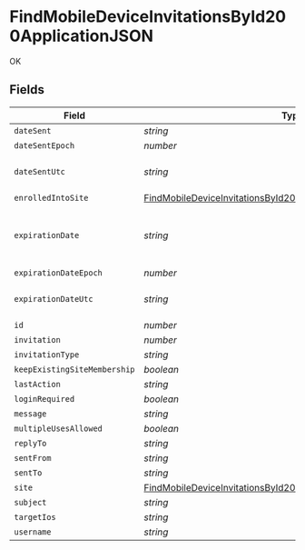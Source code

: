 # FindMobileDeviceInvitationsById200ApplicationJSON

OK


## Fields

| Field                                                                                                                                                             | Type                                                                                                                                                              | Required                                                                                                                                                          | Description                                                                                                                                                       | Example                                                                                                                                                           |
| ----------------------------------------------------------------------------------------------------------------------------------------------------------------- | ----------------------------------------------------------------------------------------------------------------------------------------------------------------- | ----------------------------------------------------------------------------------------------------------------------------------------------------------------- | ----------------------------------------------------------------------------------------------------------------------------------------------------------------- | ----------------------------------------------------------------------------------------------------------------------------------------------------------------- |
| `dateSent`                                                                                                                                                        | *string*                                                                                                                                                          | :heavy_minus_sign:                                                                                                                                                | N/A                                                                                                                                                               | 2012-05-07 11:13:35                                                                                                                                               |
| `dateSentEpoch`                                                                                                                                                   | *number*                                                                                                                                                          | :heavy_minus_sign:                                                                                                                                                | N/A                                                                                                                                                               | 1336407215609                                                                                                                                                     |
| `dateSentUtc`                                                                                                                                                     | *string*                                                                                                                                                          | :heavy_minus_sign:                                                                                                                                                | N/A                                                                                                                                                               | 2012-05-07T11:13:35.609-0500                                                                                                                                      |
| `enrolledIntoSite`                                                                                                                                                | [FindMobileDeviceInvitationsById200ApplicationJSONEnrolledIntoSite](../../models/operations/findmobiledeviceinvitationsbyid200applicationjsonenrolledintosite.md) | :heavy_minus_sign:                                                                                                                                                | N/A                                                                                                                                                               |                                                                                                                                                                   |
| `expirationDate`                                                                                                                                                  | *string*                                                                                                                                                          | :heavy_minus_sign:                                                                                                                                                | Use 'Unlimited' to specify no expiration                                                                                                                          | 2012-05-07 11:13:35                                                                                                                                               |
| `expirationDateEpoch`                                                                                                                                             | *number*                                                                                                                                                          | :heavy_minus_sign:                                                                                                                                                | N/A                                                                                                                                                               | 1336407215609                                                                                                                                                     |
| `expirationDateUtc`                                                                                                                                               | *string*                                                                                                                                                          | :heavy_minus_sign:                                                                                                                                                | N/A                                                                                                                                                               | 2012-05-07T11:13:35.609-0500                                                                                                                                      |
| `id`                                                                                                                                                              | *number*                                                                                                                                                          | :heavy_minus_sign:                                                                                                                                                | N/A                                                                                                                                                               | 1                                                                                                                                                                 |
| `invitation`                                                                                                                                                      | *number*                                                                                                                                                          | :heavy_minus_sign:                                                                                                                                                | N/A                                                                                                                                                               |                                                                                                                                                                   |
| `invitationType`                                                                                                                                                  | *string*                                                                                                                                                          | :heavy_minus_sign:                                                                                                                                                | N/A                                                                                                                                                               | USER_INITATIED_EMAIL                                                                                                                                              |
| `keepExistingSiteMembership`                                                                                                                                      | *boolean*                                                                                                                                                         | :heavy_minus_sign:                                                                                                                                                | N/A                                                                                                                                                               |                                                                                                                                                                   |
| `lastAction`                                                                                                                                                      | *string*                                                                                                                                                          | :heavy_minus_sign:                                                                                                                                                | N/A                                                                                                                                                               | NONE                                                                                                                                                              |
| `loginRequired`                                                                                                                                                   | *boolean*                                                                                                                                                         | :heavy_minus_sign:                                                                                                                                                | N/A                                                                                                                                                               |                                                                                                                                                                   |
| `message`                                                                                                                                                         | *string*                                                                                                                                                          | :heavy_minus_sign:                                                                                                                                                | N/A                                                                                                                                                               |                                                                                                                                                                   |
| `multipleUsesAllowed`                                                                                                                                             | *boolean*                                                                                                                                                         | :heavy_minus_sign:                                                                                                                                                | N/A                                                                                                                                                               |                                                                                                                                                                   |
| `replyTo`                                                                                                                                                         | *string*                                                                                                                                                          | :heavy_minus_sign:                                                                                                                                                | N/A                                                                                                                                                               | it@company.com                                                                                                                                                    |
| `sentFrom`                                                                                                                                                        | *string*                                                                                                                                                          | :heavy_minus_sign:                                                                                                                                                | N/A                                                                                                                                                               | Jamf Pro                                                                                                                                                          |
| `sentTo`                                                                                                                                                          | *string*                                                                                                                                                          | :heavy_minus_sign:                                                                                                                                                | N/A                                                                                                                                                               | user@company.com                                                                                                                                                  |
| `site`                                                                                                                                                            | [FindMobileDeviceInvitationsById200ApplicationJSONSite](../../models/operations/findmobiledeviceinvitationsbyid200applicationjsonsite.md)                         | :heavy_minus_sign:                                                                                                                                                | N/A                                                                                                                                                               |                                                                                                                                                                   |
| `subject`                                                                                                                                                         | *string*                                                                                                                                                          | :heavy_minus_sign:                                                                                                                                                | N/A                                                                                                                                                               | Enroll your device                                                                                                                                                |
| `targetIos`                                                                                                                                                       | *string*                                                                                                                                                          | :heavy_minus_sign:                                                                                                                                                | N/A                                                                                                                                                               | iOS 4                                                                                                                                                             |
| `username`                                                                                                                                                        | *string*                                                                                                                                                          | :heavy_minus_sign:                                                                                                                                                | N/A                                                                                                                                                               |                                                                                                                                                                   |
